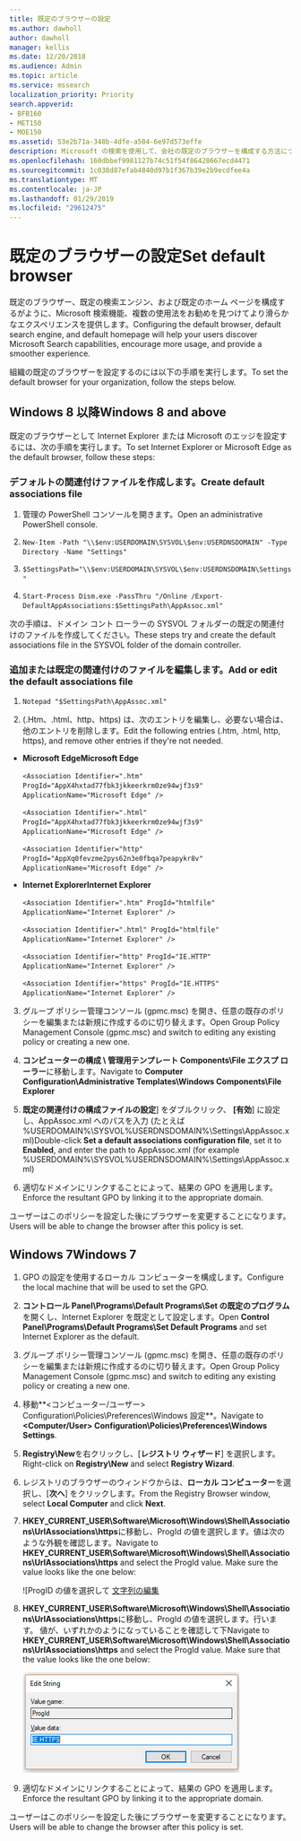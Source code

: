```yaml
---
title: 既定のブラウザーの設定
ms.author: dawholl
author: dawholl
manager: kellis
ms.date: 12/20/2018
ms.audience: Admin
ms.topic: article
ms.service: mssearch
localization_priority: Priority
search.appverid:
- BFB160
- MET150
- MOE150
ms.assetid: 53e2b71a-348b-4dfe-a504-6e97d573effe
description: Microsoft の検索を使用して、会社の既定のブラウザーを構成する方法について説明します。
ms.openlocfilehash: 160dbbef9981127b74c51f54f86428667ecd4471
ms.sourcegitcommit: 1c038d87efab4840d97b1f367b39e2b9ecdfee4a
ms.translationtype: MT
ms.contentlocale: ja-JP
ms.lasthandoff: 01/29/2019
ms.locfileid: "29612475"
---
```

# <a name="set-default-browser"></a><span data-ttu-id="1def0-103">既定のブラウザーの設定</span><span class="sxs-lookup"><span data-stu-id="1def0-103">Set default browser</span></span>

<span data-ttu-id="1def0-104">既定のブラウザー、既定の検索エンジン、および既定のホーム ページを構成するがように、Microsoft 検索機能、複数の使用法をお勧めを見つけてより滑らかなエクスペリエンスを提供します。</span><span class="sxs-lookup"><span data-stu-id="1def0-104">Configuring the default browser, default search engine, and default homepage will help your users discover Microsoft Search capabilities, encourage more usage, and provide a smoother experience.</span></span>
  
<span data-ttu-id="1def0-105">組織の既定のブラウザーを設定するのには以下の手順を実行します。</span><span class="sxs-lookup"><span data-stu-id="1def0-105">To set the default browser for your organization, follow the steps below.</span></span>
  
## <a name="windows-8-and-above"></a><span data-ttu-id="1def0-106">Windows 8 以降</span><span class="sxs-lookup"><span data-stu-id="1def0-106">Windows 8 and above</span></span>

<span data-ttu-id="1def0-107">既定のブラウザーとして Internet Explorer または Microsoft のエッジを設定するには、次の手順を実行します。</span><span class="sxs-lookup"><span data-stu-id="1def0-107">To set Internet Explorer or Microsoft Edge as the default browser, follow these steps:</span></span>
  
### <a name="create-default-associations-file"></a><span data-ttu-id="1def0-108">デフォルトの関連付けファイルを作成します。</span><span class="sxs-lookup"><span data-stu-id="1def0-108">Create default associations file</span></span>

1. <span data-ttu-id="1def0-109">管理の PowerShell コンソールを開きます。</span><span class="sxs-lookup"><span data-stu-id="1def0-109">Open an administrative PowerShell console.</span></span>
    
2.  `New-Item -Path "\\$env:USERDOMAIN\SYSVOL\$env:USERDNSDOMAIN" -Type Directory -Name "Settings"`
    
3.  `$SettingsPath="\\$env:USERDOMAIN\SYSVOL\$env:USERDNSDOMAIN\Settings"`
    
4.  `Start-Process Dism.exe -PassThru "/Online /Export-DefaultAppAssociations:$SettingsPath\AppAssoc.xml"`
    
<span data-ttu-id="1def0-110">次の手順は、ドメイン コント ローラーの SYSVOL フォルダーの既定の関連付けのファイルを作成してください。</span><span class="sxs-lookup"><span data-stu-id="1def0-110">These steps try and create the default associations file in the SYSVOL folder of the domain controller.</span></span>
  
### <a name="add-or-edit-the-default-associations-file"></a><span data-ttu-id="1def0-111">追加または既定の関連付けのファイルを編集します。</span><span class="sxs-lookup"><span data-stu-id="1def0-111">Add or edit the default associations file</span></span>

1. `Notepad "$SettingsPath\AppAssoc.xml"`
    
2. <span data-ttu-id="1def0-112">(.Htm、.html、http、https) は、次のエントリを編集し、必要ない場合は、他のエントリを削除します。</span><span class="sxs-lookup"><span data-stu-id="1def0-112">Edit the following entries (.htm, .html, http, https), and remove other entries if they're not needed.</span></span>
    
  - <span data-ttu-id="1def0-113">**Microsoft Edge**</span><span class="sxs-lookup"><span data-stu-id="1def0-113">**Microsoft Edge**</span></span>
    
     `<Association Identifier=".htm" ProgId="AppX4hxtad77fbk3jkkeerkrm0ze94wjf3s9" ApplicationName="Microsoft Edge" />`
  
     `<Association Identifier=".html" ProgId="AppX4hxtad77fbk3jkkeerkrm0ze94wjf3s9" ApplicationName="Microsoft Edge" />`
  
     `<Association Identifier="http" ProgId="AppXq0fevzme2pys62n3e0fbqa7peapykr8v" ApplicationName="Microsoft Edge" />`
    
  - <span data-ttu-id="1def0-114">**Internet Explorer**</span><span class="sxs-lookup"><span data-stu-id="1def0-114">**Internet Explorer**</span></span>
    
     `<Association Identifier=".htm" ProgId="htmlfile" ApplicationName="Internet Explorer" />`
  
     `<Association Identifier=".html" ProgId="htmlfile" ApplicationName="Internet Explorer" />`
  
     `<Association Identifier="http" ProgId="IE.HTTP" ApplicationName="Internet Explorer" />`
  
     `<Association Identifier="https" ProgId="IE.HTTPS" ApplicationName="Internet Explorer" />`
    
3. <span data-ttu-id="1def0-115">グループ ポリシー管理コンソール (gpmc.msc) を開き、任意の既存のポリシーを編集または新規に作成するのに切り替えます。</span><span class="sxs-lookup"><span data-stu-id="1def0-115">Open Group Policy Management Console (gpmc.msc) and switch to editing any existing policy or creating a new one.</span></span>
    
1. <span data-ttu-id="1def0-116">**コンピューターの構成 \ 管理用テンプレート Components\File エクスプ ローラー**に移動します。</span><span class="sxs-lookup"><span data-stu-id="1def0-116">Navigate to **Computer Configuration\Administrative Templates\Windows Components\File Explorer**</span></span>
    
2. <span data-ttu-id="1def0-117">**既定の関連付けの構成ファイルの設定**] をダブルクリック、 **[有効**] に設定し、AppAssoc.xml へのパスを入力 (たとえば %USERDOMAIN%\SYSVOL\%USERDNSDOMAIN%\Settings\AppAssoc.xml)</span><span class="sxs-lookup"><span data-stu-id="1def0-117">Double-click **Set a default associations configuration file**, set it to **Enabled**, and enter the path to AppAssoc.xml (for example %USERDOMAIN%\SYSVOL\%USERDNSDOMAIN%\Settings\AppAssoc.xml)</span></span>
    
4. <span data-ttu-id="1def0-118">適切なドメインにリンクすることによって、結果の GPO を適用します。</span><span class="sxs-lookup"><span data-stu-id="1def0-118">Enforce the resultant GPO by linking it to the appropriate domain.</span></span>
    
<span data-ttu-id="1def0-119">ユーザーはこのポリシーを設定した後にブラウザーを変更することになります。</span><span class="sxs-lookup"><span data-stu-id="1def0-119">Users will be able to change the browser after this policy is set.</span></span>
  
## <a name="windows-7"></a><span data-ttu-id="1def0-120">Windows 7</span><span class="sxs-lookup"><span data-stu-id="1def0-120">Windows 7</span></span>

1. <span data-ttu-id="1def0-121">GPO の設定を使用するローカル コンピューターを構成します。</span><span class="sxs-lookup"><span data-stu-id="1def0-121">Configure the local machine that will be used to set the GPO.</span></span>
    
1. <span data-ttu-id="1def0-122">**コントロール Panel\Programs\Default Programs\Set の既定のプログラム**を開くし、Internet Explorer を既定として設定します。</span><span class="sxs-lookup"><span data-stu-id="1def0-122">Open **Control Panel\Programs\Default Programs\Set Default Programs** and set Internet Explorer as the default.</span></span> 
    
2. <span data-ttu-id="1def0-123">グループ ポリシー管理コンソール (gpmc.msc) を開き、任意の既存のポリシーを編集または新規に作成するのに切り替えます。</span><span class="sxs-lookup"><span data-stu-id="1def0-123">Open Group Policy Management Console (gpmc.msc) and switch to editing any existing policy or creating a new one.</span></span>
    
1. <span data-ttu-id="1def0-124">移動**\<コンピューター/ユーザー\> Configuration\Policies\Preferences\Windows 設定**。</span><span class="sxs-lookup"><span data-stu-id="1def0-124">Navigate to **\<Computer/User\> Configuration\Policies\Preferences\Windows Settings**.</span></span>
    
2. <span data-ttu-id="1def0-125">**Registry\New**を右クリックし、[**レジストリ ウィザード**] を選択します。</span><span class="sxs-lookup"><span data-stu-id="1def0-125">Right-click on **Registry\New** and select **Registry Wizard**.</span></span>
    
3. <span data-ttu-id="1def0-126">レジストリのブラウザーのウィンドウからは、**ローカル コンピューター**を選択し、[**次へ**] をクリックします。</span><span class="sxs-lookup"><span data-stu-id="1def0-126">From the Registry Browser window, select **Local Computer** and click **Next**.</span></span>
    
4. <span data-ttu-id="1def0-p101">**HKEY_CURRENT_USER\Software\Microsoft\Windows\Shell\Associations\UrlAssociations\https**に移動し、ProgId の値を選択します。値は次のような外観を確認します。</span><span class="sxs-lookup"><span data-stu-id="1def0-p101">Navigate to **HKEY_CURRENT_USER\Software\Microsoft\Windows\Shell\Associations\UrlAssociations\https** and select the ProgId value. Make sure the value looks like the one below:</span></span> 
    
    ![ProgID の値を選択して [文字列の編集](media/f6173dcc-b898-4967-8c40-4b0fe411a92b.png)
  
5. <span data-ttu-id="1def0-p102">**HKEY_CURRENT_USER\Software\Microsoft\Windows\Shell\Associations\UrlAssociations\https**に移動し、ProgId の値を選択します。行います。 値が、いずれかのようになっていることを確認して下</span><span class="sxs-lookup"><span data-stu-id="1def0-p102">Navigate to **HKEY_CURRENT_USER\Software\Microsoft\Windows\Shell\Associations\UrlAssociations\https** and select the ProgId value. Make sure that the value looks like the one below:</span></span> 
    
    ![編集文字列での HTTPS のプログラム Id を選択します](media/3519e13b-4fe7-4d15-946c-82fd50fc49bb.png)
  
3. <span data-ttu-id="1def0-133">適切なドメインにリンクすることによって、結果の GPO を適用します。</span><span class="sxs-lookup"><span data-stu-id="1def0-133">Enforce the resultant GPO by linking it to the appropriate domain.</span></span>
    
<span data-ttu-id="1def0-134">ユーザーはこのポリシーを設定した後にブラウザーを変更することになります。</span><span class="sxs-lookup"><span data-stu-id="1def0-134">Users will be able to change the browser after this policy is set.</span></span>